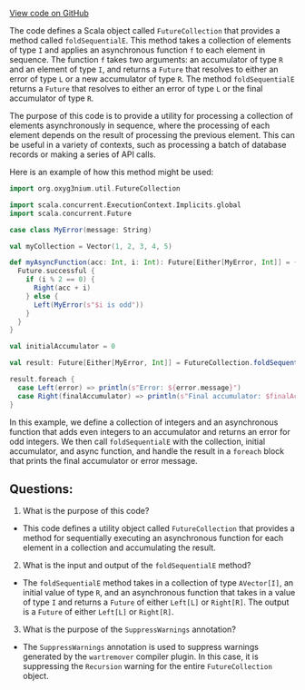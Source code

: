 [View code on GitHub](https://github.com/oxyg3nium/oxyg3nium/util/src/main/scala/org/oxyg3nium/util/FutureCollection.scala)

The code defines a Scala object called `FutureCollection` that provides a method called `foldSequentialE`. This method takes a collection of elements of type `I` and applies an asynchronous function `f` to each element in sequence. The function `f` takes two arguments: an accumulator of type `R` and an element of type `I`, and returns a `Future` that resolves to either an error of type `L` or a new accumulator of type `R`. The method `foldSequentialE` returns a `Future` that resolves to either an error of type `L` or the final accumulator of type `R`.

The purpose of this code is to provide a utility for processing a collection of elements asynchronously in sequence, where the processing of each element depends on the result of processing the previous element. This can be useful in a variety of contexts, such as processing a batch of database records or making a series of API calls.

Here is an example of how this method might be used:

```scala
import org.oxyg3nium.util.FutureCollection

import scala.concurrent.ExecutionContext.Implicits.global
import scala.concurrent.Future

case class MyError(message: String)

val myCollection = Vector(1, 2, 3, 4, 5)

def myAsyncFunction(acc: Int, i: Int): Future[Either[MyError, Int]] = {
  Future.successful {
    if (i % 2 == 0) {
      Right(acc + i)
    } else {
      Left(MyError(s"$i is odd"))
    }
  }
}

val initialAccumulator = 0

val result: Future[Either[MyError, Int]] = FutureCollection.foldSequentialE(myCollection)(initialAccumulator)(myAsyncFunction)

result.foreach {
  case Left(error) => println(s"Error: ${error.message}")
  case Right(finalAccumulator) => println(s"Final accumulator: $finalAccumulator")
}
```

In this example, we define a collection of integers and an asynchronous function that adds even integers to an accumulator and returns an error for odd integers. We then call `foldSequentialE` with the collection, initial accumulator, and async function, and handle the result in a `foreach` block that prints the final accumulator or error message.
## Questions: 
 1. What is the purpose of this code?
- This code defines a utility object called `FutureCollection` that provides a method for sequentially executing an asynchronous function for each element in a collection and accumulating the result.

2. What is the input and output of the `foldSequentialE` method?
- The `foldSequentialE` method takes in a collection of type `AVector[I]`, an initial value of type `R`, and an asynchronous function that takes in a value of type `I` and returns a `Future` of either `Left[L]` or `Right[R]`. The output is a `Future` of either `Left[L]` or `Right[R]`.

3. What is the purpose of the `SuppressWarnings` annotation?
- The `SuppressWarnings` annotation is used to suppress warnings generated by the `wartremover` compiler plugin. In this case, it is suppressing the `Recursion` warning for the entire `FutureCollection` object.